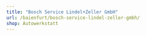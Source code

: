 ```yaml
---
title: "Bosch Service Lindel+Zeller GmbH"
url: /baienfurt/bosch-service-lindel-zeller-gmbh/
shop: Autowerkstatt
---
```

